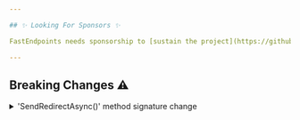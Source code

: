 ```yaml
---

## ✨ Looking For Sponsors ✨

FastEndpoints needs sponsorship to [sustain the project](https://github.com/FastEndpoints/FastEndpoints/issues/449). Please help out if you can.

---
```


[//]: # (<details><summary>title text</summary></details>)

[//]: # (## New 🎉)

[//]: # (## Improvements 🚀)

[//]: # (## Fixes 🪲)

## Breaking Changes ⚠️

<details><summary>'SendRedirectAsync()' method signature change</summary>

The method signature has been updated to the following:

```csharp
SendRedirectAsync(string location, bool isPermanent = false, bool allowRemoteRedirects = false)
```

This would be a breaking only if you were doing any of the following:

- Redirecting to a remote url instead of a local url. In which case simply set `allowRemoteRedirects` to `true`. otherwise the new behavior will throw an exception.
  this change was done to prevent [open redirect attacks](https://learn.microsoft.com/en-us/aspnet/mvc/overview/security/preventing-open-redirection-attacks) by default.

- A cancellation token was passed in to the method. The new method does not support cancellation due to the underlying `Results.Redirect(...)` methods do not support
  cancellation.

</details>